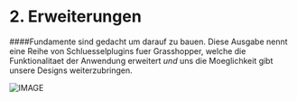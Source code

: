 # 2. Erweiterungen

####Fundamente sind gedacht um darauf zu bauen. Diese Ausgabe nennt eine Reihe von Schluesselplugins fuer Grasshopper, welche die Funktionalitaet der Anwendung erweitert *und* uns die Moeglichkeit gibt unsere Designs weiterzubringen. 

![IMAGE](Appendix_Plugin_Icons.png)

